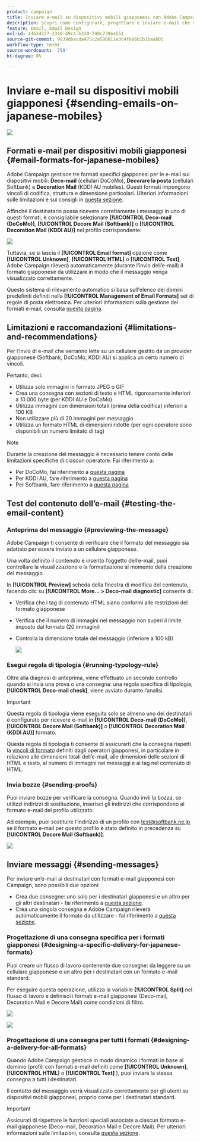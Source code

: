 ```yaml
---
product: campaign
title: Inviare e-mail su dispositivi mobili giapponesi con Adobe Campaign Classic
description: Scopri come configurare, progettare e inviare e-mail che verranno lette su un cellulare giapponese
feature: Email, Email Design
exl-id: 44634227-2340-49c4-b330-740c739ea551
source-git-commit: 9839dbacda475c2a586811e3c4f686b1b1baab05
workflow-type: tm+mt
source-wordcount: '759'
ht-degree: 0%

---
```


# Inviare e-mail su dispositivi mobili giapponesi {#sending-emails-on-japanese-mobiles}

![](../../assets/common.svg)

## Formati e-mail per dispositivi mobili giapponesi {#email-formats-for-japanese-mobiles}

Adobe Campaign gestisce tre formati specifici giapponesi per le e-mail sui dispositivi mobili: **Deco-mail** (cellulari DoCoMo), **Decorare la posta** (cellulari Softbank) e **Decoration Mail** (KDDI AU mobiles). Questi formati impongono vincoli di codifica, struttura e dimensione particolari. Ulteriori informazioni sulle limitazioni e sui consigli in [questa sezione](#limitations-and-recommendations).

Affinché il destinatario possa ricevere correttamente i messaggi in uno di questi formati, è consigliabile selezionare **[!UICONTROL Deco-mail (DoCoMo)]**, **[!UICONTROL Decore Mail (Softbank)]** o **[!UICONTROL Decoration Mail (KDDI AU)]** nel profilo corrispondente:

![](assets/deco-mail_03.png)

Tuttavia, se si lascia il **[!UICONTROL Email format]** opzione come **[!UICONTROL Unknown]**, **[!UICONTROL HTML]** o **[!UICONTROL Text]**, Adobe Campaign rileverà automaticamente (durante l’invio dell’e-mail) il formato giapponese da utilizzare in modo che il messaggio venga visualizzato correttamente.

Questo sistema di rilevamento automatico si basa sull&#39;elenco dei domini predefiniti definiti nella **[!UICONTROL Management of Email Formats]** set di regole di posta elettronica. Per ulteriori informazioni sulla gestione dei formati e-mail, consulta [questa pagina](../../installation/using/email-deliverability.md#managing-email-formats).

## Limitazioni e raccomandazioni {#limitations-and-recommendations}

Per l’invio di e-mail che verranno lette su un cellulare gestito da un provider giapponese (Softbank, DoCoMo, KDDI AU) si applica un certo numero di vincoli.

Pertanto, devi:

* Utilizza solo immagini in formato JPEG o GIF
* Crea una consegna con sezioni di testo e HTML rigorosamente inferiori a 10.000 byte (per KDDI AU e DoCoMo)
* Utilizza immagini con dimensioni totali (prima della codifica) inferiori a 100 KB
* Non utilizzare più di 20 immagini per messaggio
* Utilizza un formato HTML di dimensioni ridotte (per ogni operatore sono disponibili un numero limitato di tag)

>[!NOTE]
>
>Durante la creazione del messaggio è necessario tenere conto delle limitazioni specifiche di ciascun operatore. Fai riferimento a:
>
>* Per DoCoMo, fai riferimento a [questa pagina](https://www.nttdocomo.co.jp/service/developer/make/content/deco_mail/index.html)
>* Per KDDI AU, fare riferimento a [questa pagina](https://www.au.com/ezfactory/tec/spec/decorations/template.html)
>* Per Softbank, fare riferimento a [questa pagina](https://www.support.softbankmobile.co.jp/partner/home_tech3/index.cfm)


## Test del contenuto dell’e-mail {#testing-the-email-content}

### Anteprima del messaggio {#previewing-the-message}

Adobe Campaign ti consente di verificare che il formato del messaggio sia adattato per essere inviato a un cellulare giapponese.

Una volta definito il contenuto e inserito l’oggetto dell’e-mail, puoi controllare la visualizzazione e la formattazione al momento della creazione del messaggio.

In **[!UICONTROL Preview]** scheda della finestra di modifica del contenuto, facendo clic su **[!UICONTROL More... > Deco-mail diagnostic]** consente di:

* Verifica che i tag di contenuto HTML siano conformi alle restrizioni del formato giapponese
* Verifica che il numero di immagini nel messaggio non superi il limite imposto dal formato (20 immagini)
* Controlla la dimensione totale del messaggio (inferiore a 100 kB)

   ![](assets/deco-mail_06.png)

### Esegui regola di tipologia {#running-typology-rule}

Oltre alla diagnosi di anteprima, viene effettuato un secondo controllo quando si invia una prova o una consegna: una regola specifica di tipologia, **[!UICONTROL Deco-mail check]**, viene avviato durante l’analisi.

>[!IMPORTANT]
>
>Questa regola di tipologia viene eseguita solo se almeno uno dei destinatari è configurato per ricevere e-mail in **[!UICONTROL Deco-mail (DoCoMo)]**, **[!UICONTROL Decore Mail (Softbank)]** o **[!UICONTROL Decoration Mail (KDDI AU)]** formato.

Questa regola di tipologia ti consente di assicurarti che la consegna rispetti la [vincoli di formato](#limitations-and-recommendations) definiti dagli operatori giapponesi, in particolare in relazione alle dimensioni totali dell’e-mail, alle dimensioni delle sezioni di HTML e testo, al numero di immagini nei messaggi e ai tag nel contenuto di HTML.

### Invia bozze {#sending-proofs}

Puoi inviare bozze per verificare la consegna. Quando invii la bozza, se utilizzi indirizzi di sostituzione, inserisci gli indirizzi che corrispondono al formato e-mail del profilo utilizzato.

Ad esempio, puoi sostituire l’indirizzo di un profilo con test@softbank.ne.jp se il formato e-mail per questo profilo è stato definito in precedenza su **[!UICONTROL Decore Mail (Softbank)]**.

![](assets/deco-mail_05.png)

## Inviare messaggi {#sending-messages}

Per inviare un’e-mail ai destinatari con formati e-mail giapponesi con Campaign, sono possibili due opzioni:

* Crea due consegne: uno solo per i destinatari giapponesi e un altro per gli altri destinatari - fai riferimento a [questa sezione](#designing-a-specific-delivery-for-japanese-formats).
* Crea una singola consegna e Adobe Campaign rileverà automaticamente il formato da utilizzare - fai riferimento a [questa sezione](#designing-a-delivery-for-all-formats).

### Progettazione di una consegna specifica per i formati giapponesi {#designing-a-specific-delivery-for-japanese-formats}

Puoi creare un flusso di lavoro contenente due consegne: da leggere su un cellulare giapponese e un altro per i destinatari con un formato e-mail standard.

Per eseguire questa operazione, utilizza la variabile **[!UICONTROL Split]** nel flusso di lavoro e definisci i formati e-mail giapponesi (Deco-mail, Decoration Mail e Decore Mail) come condizioni di filtro.

![](assets/deco-mail_08.png)

![](assets/deco-mail_07.png)

### Progettazione di una consegna per tutti i formati {#designing-a-delivery-for-all-formats}

Quando Adobe Campaign gestisce in modo dinamico i formati in base al dominio (profili con formati e-mail definiti come **[!UICONTROL Unknown]**, **[!UICONTROL HTML]** o **[!UICONTROL Text]** ), puoi inviare la stessa consegna a tutti i destinatari.

Il contatto del messaggio verrà visualizzato correttamente per gli utenti su dispositivi mobili giapponesi, proprio come per i destinatari standard.

>[!IMPORTANT]
>
>Assicurati di rispettare le funzioni speciali associate a ciascun formato e-mail giapponese (Deco-mail, Decoration Mail e Decore Mail). Per ulteriori informazioni sulle limitazioni, consulta [questa sezione](#limitations-and-recommendations).
